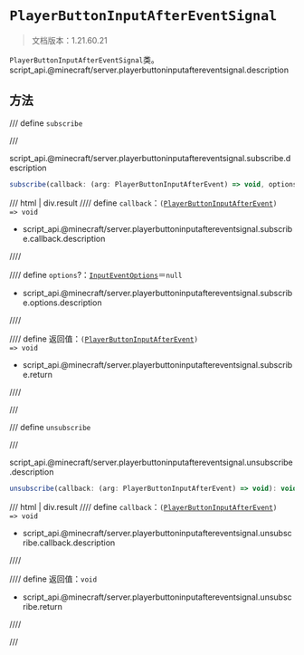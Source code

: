 # `PlayerButtonInputAfterEventSignal`

> 文档版本：1.21.60.21

`PlayerButtonInputAfterEventSignal`类。script_api.@minecraft/server.playerbuttoninputaftereventsignal.description

## 方法

/// define
`subscribe`


///

script_api.@minecraft/server.playerbuttoninputaftereventsignal.subscribe.description

```js
subscribe(callback: (arg: PlayerButtonInputAfterEvent) => void, options?: InputEventOptions): (arg: PlayerButtonInputAfterEvent) => void
```

/// html | div.result
//// define
`callback`：<code>(<a href="../playerbuttoninputafterevent/">PlayerButtonInputAfterEvent</a>) =&gt; void</code>

- script_api.@minecraft/server.playerbuttoninputaftereventsignal.subscribe.callback.description


////

//// define
`options`?：[`InputEventOptions`](./inputeventoptions.md)＝`null`

- script_api.@minecraft/server.playerbuttoninputaftereventsignal.subscribe.options.description


////

//// define
返回值：<code>(<a href="../playerbuttoninputafterevent/">PlayerButtonInputAfterEvent</a>) =&gt; void</code>

- script_api.@minecraft/server.playerbuttoninputaftereventsignal.subscribe.return


////

///


/// define
`unsubscribe`


///

script_api.@minecraft/server.playerbuttoninputaftereventsignal.unsubscribe.description

```js
unsubscribe(callback: (arg: PlayerButtonInputAfterEvent) => void): void
```

/// html | div.result
//// define
`callback`：<code>(<a href="../playerbuttoninputafterevent/">PlayerButtonInputAfterEvent</a>) =&gt; void</code>

- script_api.@minecraft/server.playerbuttoninputaftereventsignal.unsubscribe.callback.description


////

//// define
返回值：`void`

- script_api.@minecraft/server.playerbuttoninputaftereventsignal.unsubscribe.return


////

///

